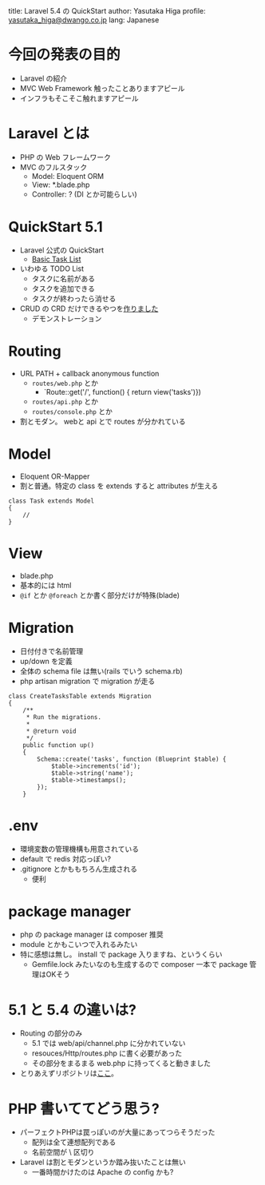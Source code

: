 title: Laravel 5.4 の QuickStart
author: Yasutaka Higa
profile: <yasutaka_higa@dwango.co.jp>
lang: Japanese

# 今回の発表の目的
* Laravel の紹介
* MVC Web Framework 触ったことありますアピール
* インフラもそこそこ触れますアピール

# Laravel とは
* PHP の Web フレームワーク
* MVC のフルスタック
    * Model: Eloquent ORM
    * View: *.blade.php
    * Controller: ? (DI とか可能らしい)

# QuickStart 5.1
* Laravel 公式の QuickStart
    * [Basic Task List](https://laravel.com/docs/5.1/quickstart)
* いわゆる TODO List
    * タスクに名前がある
    * タスクを追加できる
    * タスクが終わったら消せる
* CRUD の CRD だけできるやつを[作りました](https://github.com/atton-/laravel-quickstart)
    * デモンストレーション

# Routing
* URL PATH + callback anonymous function
    * `routes/web.php` とか
        * `Route::get('/', function() { return view('tasks')})
    * `routes/api.php` とか
    * `routes/console.php` とか
* 割とモダン。 webと api とで routes が分かれている

# Model
* Eloquent OR-Mapper
* 割と普通。特定の class を extends すると attributes が生える

```
class Task extends Model
{
    //
}
```

# View
* blade.php
* 基本的には html
* `@if` とか `@foreach` とか書く部分だけが特殊(blade)

# Migration
* 日付付きで名前管理
* up/down を定義
* 全体の schema file は無い(rails でいう schema.rb)
* php artisan migration で migration が走る

```
class CreateTasksTable extends Migration
{
    /**
     * Run the migrations.
     *
     * @return void
     */
    public function up()
    {
        Schema::create('tasks', function (Blueprint $table) {
            $table->increments('id');
            $table->string('name');
            $table->timestamps();
        });
    }
```

# .env
* 環境変数の管理機構も用意されている
* default で redis 対応っぽい?
* .gitignore とかももちろん生成される
    * 便利

# package manager
* php の package manager は composer 推奨
* module とかもこいつで入れるみたい
* 特に感想は無し。 install で package 入りますね、というくらい
    * Gemfile.lock みたいなのも生成するので composer 一本で package 管理はOKそう

# 5.1 と 5.4 の違いは?
* Routing の部分のみ
    * 5.1 では web/api/channel.php に分かれていない
    * resouces/Http/routes.php に書く必要があった
    * その部分をまるまる web.php に持ってくると動きました
* とりあえずリポジトリは[ここ](https://github.com/atton-/laravel-quickstart)。


# PHP 書いててどう思う?
* パーフェクトPHPは罠っぽいのが大量にあってつらそうだった
    * 配列は全て連想配列である
    * 名前空間が \ 区切り
* Laravel は割とモダンというか踏み抜いたことは無い
    * 一番時間かけたのは Apache の config かも?

<!-- vim: set filetype=markdown.slide: -->
